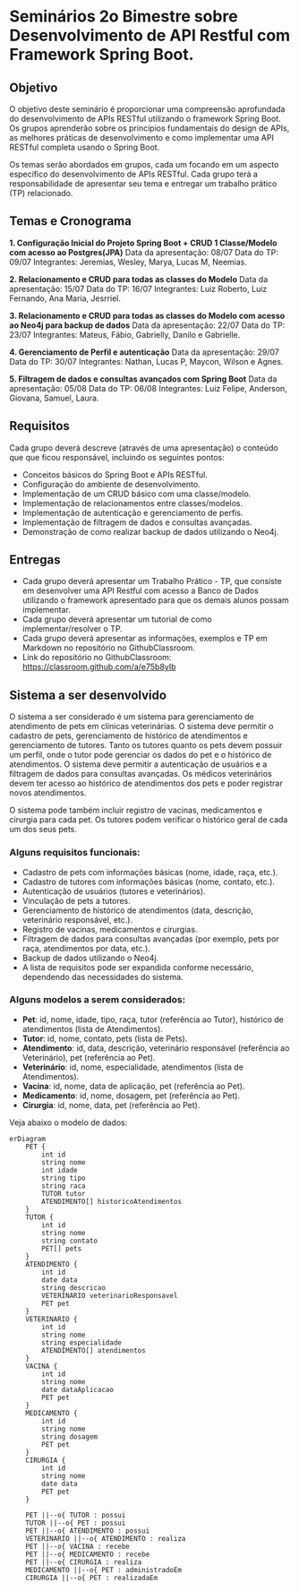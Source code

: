 # Seminários 2o Bimestre sobre Desenvolvimento de API Restful com Framework Spring Boot.

## Objetivo

O objetivo deste seminário é proporcionar uma compreensão aprofundada do desenvolvimento de APIs RESTful utilizando o framework Spring Boot. Os grupos aprenderão sobre os princípios fundamentais do design de APIs, as melhores práticas de desenvolvimento e como implementar uma API RESTful completa usando o Spring Boot.

Os temas serão abordados em grupos, cada um focando em um aspecto específico do desenvolvimento de APIs RESTful. Cada grupo terá a responsabilidade de apresentar seu tema e entregar um trabalho prático (TP) relacionado.

## Temas e Cronograma


**1. Configuração Inicial do Projeto Spring Boot + CRUD 1 Classe/Modelo com acesso ao Postgres(JPA)**
Data da apresentação: 08/07
Data do TP: 09/07
Integrantes: Jeremias, Wesley, Marya, Lucas M, Neemias.

**2. Relacionamento e CRUD para todas as classes do Modelo**
Data da apresentação: 15/07
Data do TP: 16/07
Integrantes: Luiz Roberto, Luiz Fernando, Ana Maria, Jesrriel.

**3. Relacionamento e CRUD para todas as classes do Modelo com acesso ao Neo4j para backup de dados**
Data da apresentação: 22/07
Data do TP: 23/07
Integrantes: Mateus, Fábio, Gabrielly, Danilo e Gabrielle.

**4. Gerenciamento de Perfil e autenticação**
Data da apresentação: 29/07
Data do TP: 30/07
Integrantes: Nathan, Lucas P, Maycon, Wilson e Agnes.

**5. Filtragem de dados e consultas avançados com Spring Boot**
Data da apresentação: 05/08
Data do TP: 06/08
Integrantes: Luiz Felipe, Anderson, Giovana, Samuel, Laura.

## Requisitos

Cada grupo deverá descreve (através de uma apresentação) o conteúdo que que ficou responsável, incluindo os seguintes pontos:
- Conceitos básicos do Spring Boot e APIs RESTful.
- Configuração do ambiente de desenvolvimento.
- Implementação de um CRUD básico com uma classe/modelo.
- Implementação de relacionamentos entre classes/modelos.
- Implementação de autenticação e gerenciamento de perfis.
- Implementação de filtragem de dados e consultas avançadas.
- Demonstração de como realizar backup de dados utilizando o Neo4j.

## Entregas
- Cada grupo deverá apresentar um Trabalho Prático - TP, que consiste em desenvolver uma API Restful com acesso a Banco de Dados utilizando o framework apresentado para que os demais alunos possam implementar.
- Cada grupo deverá apresentar um tutorial de como implementar/resolver o TP.
- Cada grupo deverá apresentar as informações, exemplos e TP em Markdown no repositório no GithubClassroom.
- Link do repositório no GithubClassroom: https://classroom.github.com/a/e75b8yIb

## Sistema a ser desenvolvido

O sistema a ser considerado é um sistema para gerenciamento de atendimento de pets em clínicas veterinárias. O sistema deve permitir o cadastro de pets, gerenciamento de histórico de atendimentos e gerenciamento de tutores. Tanto os tutores quanto
os pets devem possuir um perfil, onde o tutor pode gerenciar os dados do pet e o histórico de atendimentos. O sistema deve permitir a autenticação de usuários e a filtragem de dados para consultas avançadas. Os médicos veterinários devem ter acesso ao histórico de atendimentos dos pets e poder registrar novos atendimentos.

O sistema pode também incluir registro de vacinas, medicamentos e cirurgia para cada pet. Os tutores podem verificar o histórico geral de cada um dos seus pets.

### Alguns requisitos funcionais:
- Cadastro de pets com informações básicas (nome, idade, raça, etc.).
- Cadastro de tutores com informações básicas (nome, contato, etc.).
- Autenticação de usuários (tutores e veterinários).
- Vinculação de pets a tutores.
- Gerenciamento de histórico de atendimentos (data, descrição, veterinário responsável, etc.).
- Registro de vacinas, medicamentos e cirurgias.
- Filtragem de dados para consultas avançadas (por exemplo, pets por raça, atendimentos por data, etc.).
- Backup de dados utilizando o Neo4j.
- A lista de requisitos pode ser expandida conforme necessário, dependendo das necessidades do sistema.

### Alguns modelos a serem considerados:
- **Pet**: id, nome, idade, tipo, raça, tutor (referência ao Tutor), histórico de atendimentos (lista de Atendimentos).
- **Tutor**: id, nome, contato, pets (lista de Pets).
- **Atendimento**: id, data, descrição, veterinário responsável (referência ao Veterinário), pet (referência ao Pet).
- **Veterinário**: id, nome, especialidade, atendimentos (lista de Atendimentos).
- **Vacina**: id, nome, data de aplicação, pet (referência ao Pet).
- **Medicamento**: id, nome, dosagem, pet (referência ao Pet).
- **Cirurgia**: id, nome, data, pet (referência ao Pet).  

Veja abaixo o modelo de dados:

```mermaid
erDiagram
    PET {
        int id
        string nome
        int idade
        string tipo
        string raca
        TUTOR tutor
        ATENDIMENTO[] historicoAtendimentos
    }
    TUTOR {
        int id
        string nome
        string contato
        PET[] pets
    }
    ATENDIMENTO {
        int id
        date data
        string descricao
        VETERINARIO veterinarioResponsavel
        PET pet
    }
    VETERINARIO {
        int id
        string nome
        string especialidade
        ATENDIMENTO[] atendimentos
    }
    VACINA {
        int id
        string nome
        date dataAplicacao
        PET pet
    }
    MEDICAMENTO {
        int id
        string nome
        string dosagem
        PET pet
    } 
    CIRURGIA {
        int id
        string nome
        date data
        PET pet
    }

    PET ||--o{ TUTOR : possui
    TUTOR ||--o{ PET : possui
    PET ||--o{ ATENDIMENTO : possui    
    VETERINARIO ||--o{ ATENDIMENTO : realiza
    PET ||--o{ VACINA : recebe
    PET ||--o{ MEDICAMENTO : recebe
    PET ||--o{ CIRURGIA : realiza
    MEDICAMENTO ||--o{ PET : administradoEm
    CIRURGIA ||--o{ PET : realizadaEm    
```
